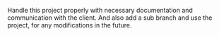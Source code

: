 Handle this project properly with necessary documentation and communication with the client.
And also add a sub branch and use the project, for any modifications in the future.
